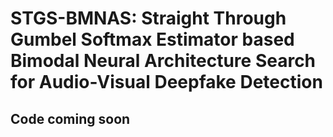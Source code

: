 # STGS-BMNAS: Straight Through Gumbel Softmax Estimator based Bimodal Neural Architecture Search for Audio-Visual Deepfake Detection
## Code coming soon
